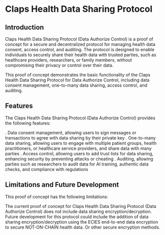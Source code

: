 # Claps Health Data Sharing Protocol
## Introduction
Claps Health Data Sharing Protocol (Data Authorize Control) is a proof of concept for a secure and decentralized protocol for managing health data consent, access control, and auditing. The protocol is designed to enable individuals to securely share their health data with trusted parties, such as healthcare providers, researchers, or family members, without compromising their privacy or control over their data.

This proof of concept demonstrates the basic functionality of the Claps Health Data Sharing Protocol for Data Authorize Control, including data consent management, one-to-many data sharing, access control, and auditing.

## Features
The Claps Health Data Sharing Protocol (Data Authorize Control) provides the following features:

. Data consent management, allowing users to sign messages or transactions to agree with data sharing by their private key
. One-to-many data sharing, allowing users to engage with multiple patient groups, health practitioners, or healthcare service providers, and share data with many parties
. Access control, allowing users to add trust lists for data sharing, enhancing security by preventing attacks or cheating
. Auditing, allowing parties such as researchers to audit data for AI training, authentic data checks, and compliance with regulations

## Limitations and Future Development
This proof of concept has the following limitations:

The current proof of concept for Claps Health Data Sharing Protocol (Data Authorize Control) does not include data sharing encryption/decryption. Future development for this protocol could include the addition of data sharing encryption/decryption using the ECIES end-to-end data encryption to secure NOT-ON-CHAIN health data. Or other secure encryption methods.

